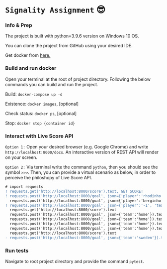 # `Signality Assignment` :sunglasses:

### Info & Prep
The project is built with python=3.9.6 version on Windows 10 OS.

You can clone the project from GitHub using your desired IDE.

Get docker from [here.](https://docs.docker.com/get-docker/)
### Build and run docker
Open your terminal at the root of project directory. Following the below commands you can build and run the project.

Build: `docker-compose up -d`

Existence: `docker images`, [optional]

Check status: `docker ps`, [optional]

Stop: `docker stop {container id}`

### Interact with Live Score API
`Option 1:` Open your desired browser (e.g. Google Chrome) and write `http://localhost:8000/docs`.
An interactive version of REST API will render on your screen.

`Option 2:` Via terminal write the command `python`, then you should see the symbol `>>>`.
Then, you can provide a virtual scenario as below, in order to perceive the philoshopy of Live Score API.

```diff
# import requests
! requests.get('http://localhost:8000/score').text, GET SCORE!
! requests.post('http://localhost:8000/goal', json={'player':'rhodinho', 'team':'away'}).text, POST GOAL!
  requests.post('http://localhost:8000/goal', json={'player':'berginho', 'team':'home'}).text
! requests.post('http://localhost:8000/goal', json={'player':'-1', 'team':'home'}).text, SET SCORE AS 0-0!
  requests.get('http://localhost:8000/score').text
  requests.post('http://localhost:8000/goal', json={'team':'home'}).text
  requests.post('http://localhost:8000/goal', json={'team':'home'}).text
  requests.post('http://localhost:8000/goal', json={'team':'home'}).text
  requests.post('http://localhost:8000/goal', json={'team':'home'}).text
  requests.get('http://localhost:8000/score').text
- requests.post('http://localhost:8000/goal', json={'team':'sweden'}).text, ERROR!
```

### Run tests
Navigate to root project directory and provide the command `pytest`.